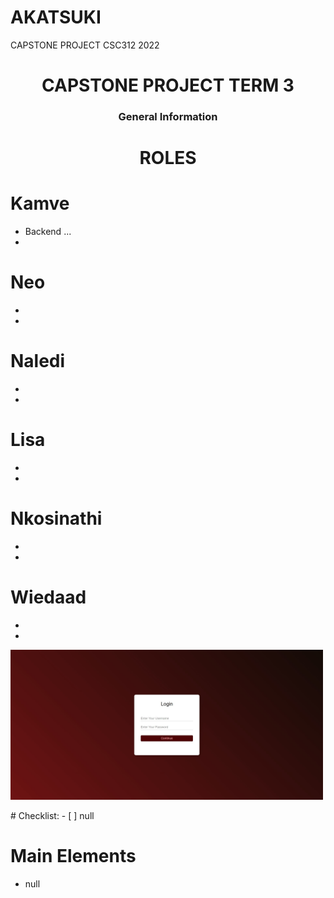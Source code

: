 # AKATSUKI
CAPSTONE PROJECT CSC312 2022
<h1 align="center"> CAPSTONE PROJECT TERM 3 </h1>
<h3 align="center">General Information</h3>

<h1 align="center"> ROLES </h1>

# Kamve
- Backend ...
-
# Neo
-
-
# Naledi
-
-
# Lisa
-
-
# Nkosinathi
-
-
# Wiedaad
-
-
<p>
  <a>
    <img src="login page test.jpg" width=500 alt="login">
  </a>
</p>
# Checklist:
- [ ] null

# Main Elements
- null 





